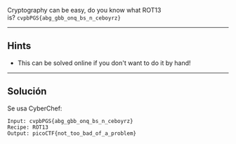 Cryptography can be easy, do you know what ROT13 is? `cvpbPGS{abg_gbb_onq_bs_n_ceboyrz}`
____________
## Hints
* This can be solved online if you don't want to do it by hand!
___________
## Solución

Se usa CyberChef:
```
Input: cvpbPGS{abg_gbb_onq_bs_n_ceboyrz}
Recipe: ROT13
Output: picoCTF{not_too_bad_of_a_problem}
```

